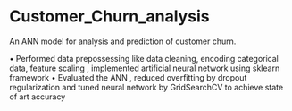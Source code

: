 # Customer_Churn_analysis
An ANN model for analysis and prediction of customer churn. 

• Performed data prepossessing like data cleaning, encoding categorical data, feature scaling , implemented artificial neural network using sklearn framework
• Evaluated the ANN , reduced overfitting by dropout regularization and tuned neural network by GridSearchCV to achieve state of art accuracy
